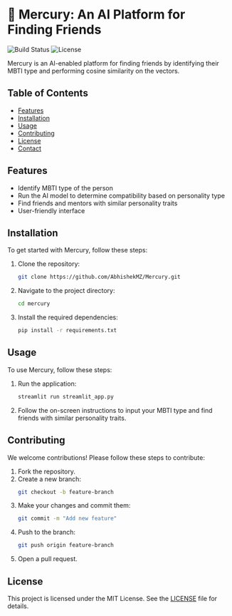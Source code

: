 # 🎈 Mercury: An AI Platform for Finding Friends

![Build Status](https://img.shields.io/badge/build-passing-brightgreen)
![License](https://img.shields.io/badge/license-MIT-blue)

Mercury is an AI-enabled platform for finding friends by identifying their MBTI type and performing cosine similarity on the vectors.

## Table of Contents
- [Features](#features)
- [Installation](#installation)
- [Usage](#usage)
- [Contributing](#contributing)
- [License](#license)
- [Contact](#contact)

## Features

- Identify MBTI type of the person
- Run the AI model to determine compatibility based on personality type
- Find friends and mentors with similar personality traits
- User-friendly interface

## Installation

To get started with Mercury, follow these steps:

1. Clone the repository:
    ```sh
    git clone https://github.com/AbhishekMZ/Mercury.git
    ```
2. Navigate to the project directory:
    ```sh
    cd mercury
    ```
3. Install the required dependencies:
    ```sh
    pip install -r requirements.txt
    ```

## Usage

To use Mercury, follow these steps:

1. Run the application:
    ```sh
    streamlit run streamlit_app.py
    ```
2. Follow the on-screen instructions to input your MBTI type and find friends with similar personality traits.


## Contributing

We welcome contributions! Please follow these steps to contribute:

1. Fork the repository.
2. Create a new branch:
    ```sh
    git checkout -b feature-branch
    ```
3. Make your changes and commit them:
    ```sh
    git commit -m "Add new feature"
    ```
4. Push to the branch:
    ```sh
    git push origin feature-branch
    ```
5. Open a pull request.

## License

This project is licensed under the MIT License. See the [LICENSE](LICENSE) file for details.

